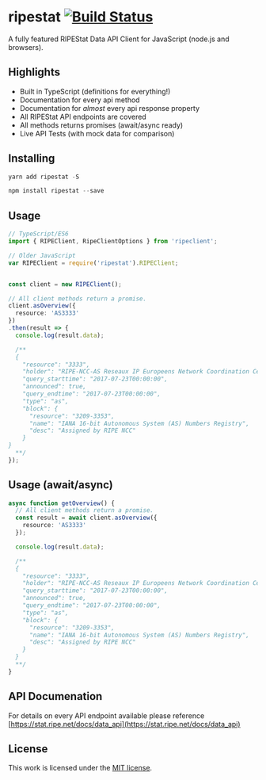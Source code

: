 # ripestat  [![Build Status](https://travis-ci.org/JoshGlazebrook/ripestat.svg?branch=master)](https://travis-ci.org/JoshGlazebrook/ripestat)
A fully featured RIPEStat Data API Client for JavaScript (node.js and browsers).

## Highlights
- Built in TypeScript (definitions for everything!)
- Documentation for every api method
- Documentation for *almost* every api response property
- All RIPEStat API endpoints are covered
- All methods returns promises (await/async ready)
- Live API Tests (with mock data for comparison)


## Installing

```javascript
yarn add ripestat -S
```
```javascript
npm install ripestat --save
```

## Usage

```typescript
// TypeScript/ES6
import { RIPEClient, RipeClientOptions } from 'ripeclient';

// Older JavaScript
var RIPEClient = require('ripestat').RIPEClient;


const client = new RIPEClient();

// All client methods return a promise.
client.asOverview({
  resource: 'AS3333'
})
.then(result => {
  console.log(result.data);

  /**
  {
    "resource": "3333",
    "holder": "RIPE-NCC-AS Reseaux IP Europeens Network Coordination Centre (RIPE NCC), NL",
    "query_starttime": "2017-07-23T00:00:00",
    "announced": true,
    "query_endtime": "2017-07-23T00:00:00",
    "type": "as",
    "block": {
      "resource": "3209-3353",
      "name": "IANA 16-bit Autonomous System (AS) Numbers Registry",
      "desc": "Assigned by RIPE NCC"
    }
}
  **/
});
```

## Usage (await/async)

```typescript
async function getOverview() {
  // All client methods return a promise.
  const result = await client.asOverview({
    resource: 'AS3333'
  });

  console.log(result.data);

  /**
  {
    "resource": "3333",
    "holder": "RIPE-NCC-AS Reseaux IP Europeens Network Coordination Centre (RIPE NCC), NL",
    "query_starttime": "2017-07-23T00:00:00",
    "announced": true,
    "query_endtime": "2017-07-23T00:00:00",
    "type": "as",
    "block": {
      "resource": "3209-3353",
      "name": "IANA 16-bit Autonomous System (AS) Numbers Registry",
      "desc": "Assigned by RIPE NCC"
    }
  }
  **/
}
```

## API Documenation

For details on every API endpoint available please reference [https://stat.ripe.net/docs/data_api](https://stat.ripe.net/docs/data_api)

## License

This work is licensed under the [MIT license](http://en.wikipedia.org/wiki/MIT_License).